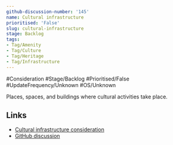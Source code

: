 ```yaml
---
github-discussion-number: '145'
name: Cultural infrastructure
prioritised: 'False'
slug: cultural-infrastructure
stage: Backlog
tags:
- Tag/Amenity
- Tag/Culture
- Tag/Heritage
- Tag/Infrastructure
---
```


#Consideration #Stage/Backlog #Prioritised/False #UpdateFrequency/Unknown #OS/Unknown

Places, spaces, and buildings where cultural activities take place.

## Links

* [Cultural infrastructure consideration](https://design.planning.data.gov.uk/planning-consideration/cultural-infrastructure)
* [GitHub discussion](https://github.com/digital-land/data-standards-backlog/discussions/145)
